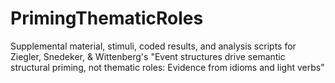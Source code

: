 # PrimingThematicRoles
Supplemental material, stimuli, coded results, and analysis scripts for Ziegler, Snedeker, &amp; Wittenberg's "Event structures drive semantic structural priming, not thematic roles: Evidence from idioms and light verbs"
